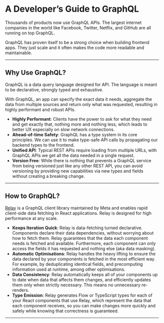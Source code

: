 # A Developer’s Guide to GraphQL

Thousands of products now use GraphQL APIs. The largest internet companies in the world like Facebook, Twitter, Netflix, and GitHub are all running on top GraphQL.

GraphQL has proven itself to be a strong choice when building frontend apps. They just scale and it often makes the code more readable and maintainable.

---

## Why Use GraphQL?

GraphQL is a data query language designed for API. The language is meant to be declarative, strongly typed and exhaustive.

With GraphQL, an app can specify the exact data it needs, aggregate the data from multiple sources and return only what was requested, resulting in highly performant and robust APIs.

- **Highly Performant**:
  Clients have the power to ask for what they need and get exactly that, nothing more and nothing less, which leads to better UX especially on slow network connections.
- **Ahead-of-time Safety**:
  GraphQL has a type system in its core principles. We can use it to make type-safe API calls by propagating our backend types to the frontend.
- **Unified API**:
  Typical REST APIs require loading from multiple URLs, with GraphQL APIs we get all the data needed in a single request.
- **Version Free**:
  While there is nothing that prevents a GraphQL service from being versioned just like any other REST API, you can avoid versioning by providing new capabilities via new types and fields without creating a breaking change.

---

## How to GraphQL?

[Relay](https://relay.dev/) is a GraphQL client library maintained by Meta and enables rapid client-side data fetching in React applications. Relay is designed for high performance at any scale.

- **Keeps Iteration Quick**:
  Relay is data-fetching turned declarative. Components declare their data dependencies, without worrying about how to fetch them. Relay guarantees that the data each component needs is fetched and available. Furthermore, each component can only access the fields it has requested and nothing else (aka data masking).
- **Automatic Optimisations**:
  Relay handles the heavy lifting to ensure the data declared by your components is fetched in the most efficient way. For example, by deduplicating identical fields, and precomputing information used at runtime, among other optimisations.
- **Data Consistency**:
  Relay automatically keeps all of your components up to date when data that affects them changes, and efficiently updates them only when strictly necessary. This means no unnecessary re-renders.
- **Type Emission**:
  Relay generates Flow or TypeScript types for each of your React components that use Relay, which represent the data that each component receives, so you can make changes more quickly and safely while knowing that correctness is guaranteed.

---
